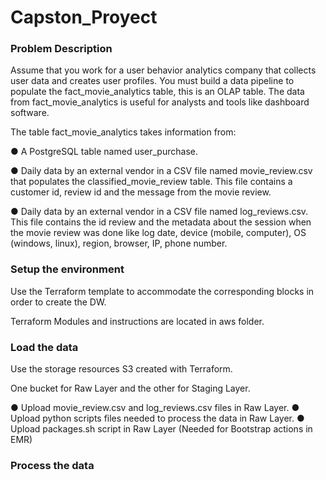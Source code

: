 # Capston_Proyect

### Problem Description

Assume that you work for a user behavior analytics company that collects user data and creates user profiles. You must build a data pipeline to populate the fact_movie_analytics table, this is an OLAP table. The data from fact_movie_analytics is useful for analysts and tools like dashboard software.

The table fact_movie_analytics takes information from:

● A PostgreSQL table named user_purchase. 

● Daily data by an external vendor in a CSV file named movie_review.csv that populates the classified_movie_review table. This file contains a customer id, review id and the message from the movie review. 

● Daily data by an external vendor in a CSV file named log_reviews.csv. This file contains the id review and the metadata about the session when the movie review was done like log date, device (mobile, computer), OS (windows, linux), region, browser, IP, phone number.

### Setup the environment

Use the Terraform template to accommodate the corresponding blocks in order to create the DW.

Terraform Modules and instructions are located in aws folder. 

### Load the data

Use the storage resources S3 created with Terraform.

One bucket for Raw Layer and the other for Staging Layer.

● Upload movie_review.csv and log_reviews.csv files in Raw Layer.
● Upload python scripts files needed to process the data in Raw Layer.
● Upload packages.sh script in Raw Layer (Needed for Bootstrap actions in EMR)

### Process the data
